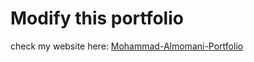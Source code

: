 # Modify this portfolio

check my website here: 
[Mohammad-Almomani-Portfolio](https://mohammad-almomani-portfolio.netlify.app/)